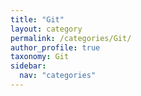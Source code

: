 ```yaml
---
title: "Git"
layout: category
permalink: /categories/Git/
author_profile: true
taxonomy: Git
sidebar:
  nav: "categories"
---
```

